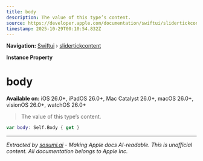 ```yaml
---
title: body
description: The value of this type’s content.
source: https://developer.apple.com/documentation/swiftui/slidertickcontent/body-swift.property
timestamp: 2025-10-29T00:10:54.832Z
---
```


**Navigation:** [Swiftui](/documentation/swiftui) › [slidertickcontent](/documentation/swiftui/slidertickcontent)

**Instance Property**

# body

**Available on:** iOS 26.0+, iPadOS 26.0+, Mac Catalyst 26.0+, macOS 26.0+, visionOS 26.0+, watchOS 26.0+

> The value of this type’s content.

```swift
var body: Self.Body { get }
```

---

*Extracted by [sosumi.ai](https://sosumi.ai) - Making Apple docs AI-readable.*
*This is unofficial content. All documentation belongs to Apple Inc.*

